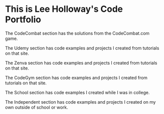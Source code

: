 # This is Lee Holloway's Code Portfolio

  The CodeCombat section has the solutions from the CodeCombat.com game.

  The Udemy section has code examples and projects I created from tutorials on that site.

  The Zenva section has code examples and projects I created from tutorials on that site.

  The CodeGym section has code examples and projects I created from tutorials on that site.

  The School section has code examples I created while I was in college.

  The Independent section has code examples and projects I created on my own outside of school or work.
